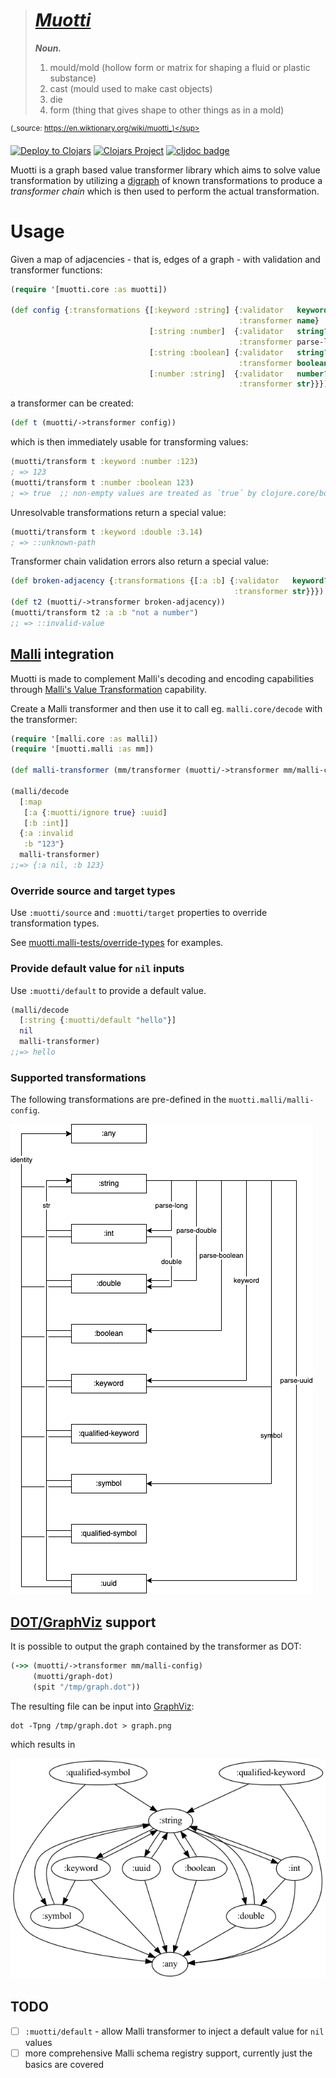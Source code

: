 
> # [_**Muotti**_](https://en.wiktionary.org/wiki/muotti)<br />
> _**Noun.**_
>
> 1. mould/mold (hollow form or matrix for shaping a fluid or plastic substance)
> 2. cast (mould used to make cast objects)
> 3. die
> 4. form (thing that gives shape to other things as in a mold)

<sup>(_source: https://en.wiktionary.org/wiki/muotti_)</sup>

[![Deploy to Clojars](https://github.com/esuomi/muotti/actions/workflows/deploy.yaml/badge.svg)](https://github.com/esuomi/muotti/actions/workflows/deploy.yaml)
[![Clojars Project](https://img.shields.io/clojars/v/fi.polycode/muotti.svg)](https://clojars.org/fi.polycode/muotti)
[![cljdoc badge](https://cljdoc.org/badge/fi.polycode/muotti)](https://cljdoc.org/jump/release/fi.polycode/muotti)


Muotti is a graph based value transformer library which aims
to solve value transformation by utilizing a [digraph](https://en.wikipedia.org/wiki/Directed_graph) of known
transformations to produce a _transformer chain_ which is then used to perform the actual transformation.

# Usage

Given a map of adjacencies - that is, edges of a graph - with validation and transformer functions:
```clojure
(require '[muotti.core :as muotti])

(def config {:transformations {[:keyword :string] {:validator   keyword?
                                                   :transformer name}
                               [:string :number]  {:validator   string?
                                                   :transformer parse-long}
                               [:string :boolean] {:validator   string?
                                                   :transformer boolean}
                               [:number :string]  {:validator   number?
                                                   :transformer str}}})
```

a transformer can be created:
```clojure
(def t (muotti/->transformer config))
```

which is then immediately usable for transforming values:
```clojure
(muotti/transform t :keyword :number :123)
; => 123
(muotti/transform t :number :boolean 123)
; => true  ;; non-empty values are treated as ´true´ by clojure.core/boolean
```

Unresolvable transformations return a special value:
```clojure
(muotti/transform t :keyword :double :3.14)
; => ::unknown-path
```

Transformer chain validation errors also return a special value:
```clojure
(def broken-adjacency {:transformations {[:a :b] {:validator   keyword?
                                                  :transformer str}}})
(def t2 (muotti/->transformer broken-adjacency))
(muotti/transform t2 :a :b "not a number")
;; => ::invalid-value
```

## [Malli](https://github.com/metosin/malli) integration

Muotti is made to complement Malli's decoding and encoding capabilities through [Malli's Value Transformation](https://github.com/metosin/malli#value-transformation)
capability.

Create a Malli transformer and then use it to call eg. `malli.core/decode` with the transformer:
```clojure
(require '[malli.core :as malli])
(require '[muotti.malli :as mm])

(def malli-transformer (mm/transformer (muotti/->transformer mm/malli-config)))

(malli/decode
  [:map
   [:a {:muotti/ignore true} :uuid]
   [:b :int]]
  {:a :invalid
   :b "123"}
  malli-transformer)
;;=> {:a nil, :b 123}
```

### Override source and target types

Use `:muotti/source` and `:muotti/target` properties to override transformation types.

See [muotti.malli-tests/override-types](./src/test/clj/muotti/malli_tests.clj#L76) for examples.

### Provide default value for `nil` inputs

Use `:muotti/default` to provide a default value.

```clojure
(malli/decode
  [:string {:muotti/default "hello"}]
  nil
  malli-transformer)
;;=> hello
```

### Supported transformations

The following transformations are pre-defined in the `muotti.malli/malli-config`.

![Malli native types and supported transformations](./docs/images/muotti_malli_transformations.png)

## [DOT/GraphViz](https://graphviz.org/) support

It is possible to output the graph contained by the transformer as DOT:
```clojure
(->> (muotti/->transformer mm/malli-config)
     (muotti/graph-dot)
     (spit "/tmp/graph.dot"))
```
The resulting file can be input into [GraphViz](https://graphviz.org/):
```shell
dot -Tpng /tmp/graph.dot > graph.png
```
which results in

![DOT example output](./docs/images/dot_example_output.png)

## TODO

 - [ ] `:muotti/default` - allow Malli transformer to inject a default value for `nil` values
 - [ ] more comprehensive Malli schema registry support, currently just the basics are covered
